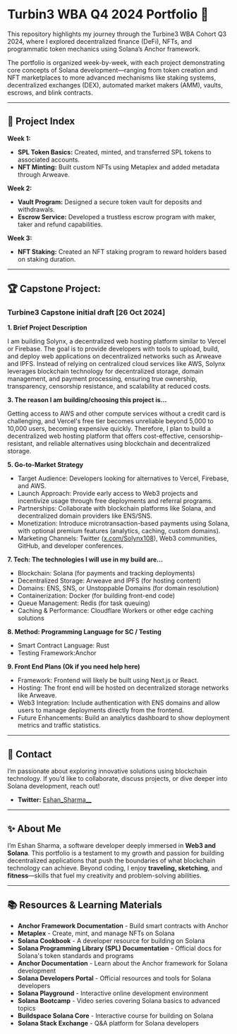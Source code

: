 # Turbin3 WBA Q4 2024 Portfolio 🚀  
This repository highlights my journey through the Turbine3 WBA Cohort Q3 2024, where I explored decentralized finance (DeFi), NFTs, and programmatic token mechanics using Solana’s Anchor framework.

The portfolio is organized week-by-week, with each project demonstrating core concepts of Solana development—ranging from token creation and NFT marketplaces to more advanced mechanisms like staking systems, decentralized exchanges (DEX), automated market makers (AMM), vaults, escrows, and blink contracts.

---

## 📁 Project Index  
**Week 1:**  
- **SPL Token Basics:** Created, minted, and transferred SPL tokens to associated accounts.  
- **NFT Minting:**  Built custom NFTs using Metaplex and added metadata through Arweave.  

**Week 2:**  
- **Vault Program:** Designed a secure token vault for deposits and withdrawals.  
- **Escrow Service:** Developed a trustless escrow program with maker, taker and refund capabilities.

**Week 3:**  
- **NFT Staking:** Created an NFT staking program to reward holders based on staking duration.
 
---

## 🏆 Capstone Project: 

### **Turbine3 Capstone initial draft [26 Oct 2024]**

**1. Brief Project Description**
   
I am building Solynx, a decentralized web hosting platform similar to Vercel or Firebase. The goal is to provide developers with tools to upload, build, and deploy web applications on decentralized networks such as Arweave and IPFS. Instead of relying on centralized cloud services like AWS, Solynx leverages blockchain technology for decentralized storage, domain management, and payment processing, ensuring true ownership, transparency, censorship resistance, and scalability at reduced costs.

**3. The reason I am building/choosing this project is...**
   
Getting access to AWS and other compute services without a credit card is challenging, and Vercel's free tier becomes unreliable beyond 5,000 to 10,000 users, becoming expensive quickly. Therefore, I plan to build a decentralized web hosting platform that offers cost-effective, censorship-resistant, and reliable alternatives using blockchain and decentralized storage.

**5. Go-to-Market Strategy**
   
- Target Audience: Developers looking for alternatives to Vercel, Firebase, and AWS.
- Launch Approach: Provide early access to Web3 projects and incentivize usage through free deployments and referral programs.
- Partnerships: Collaborate with blockchain platforms like Solana, and decentralized domain providers like ENS/SNS.
- Monetization: Introduce microtransaction-based payments using Solana, with optional premium features (analytics, caching, custom domains).
- Marketing Channels: Twitter ([x.com/Solynx108](https://x.com/Solynx108)), Web3 communities, GitHub, and developer conferences.

**7. Tech: The technologies I will use in my build are...**
   
- Blockchain: Solana (for payments and tracking deployments)
- Decentralized Storage: Arweave and IPFS (for hosting content)
- Domains: ENS, SNS, or Unstoppable Domains (for domain resolution)
- Containerization: Docker (for building front-end code)
- Queue Management: Redis (for task queuing)
- Caching & Performance: Cloudflare Workers or other edge caching solutions

**8. Method: Programming Language for SC / Testing**
   
- Smart Contract Language: Rust 
- Testing Framework:Anchor 

**9. Front End Plans (Ok if you need help here)**
    
- Framework: Frontend will likely be built using Next.js or React.
- Hosting: The front end will be hosted on decentralized storage networks like Arweave.
- Web3 Integration: Include authentication with ENS domains and allow users to manage deployments directly from the frontend.
- Future Enhancements: Build an analytics dashboard to show deployment metrics and traffic statistics.


---

## 💬 Contact  
I’m passionate about exploring innovative solutions using blockchain technology. If you’d like to collaborate, discuss projects, or dive deeper into Solana development, reach out!  

- **Twitter:** [Eshan_Sharma__](https://twitter.com/Eshan_Sharma__)

---

## ✨ About Me  
I’m Eshan Sharma, a software developer deeply immersed in **Web3 and Solana**. This portfolio is a testament to my growth and passion for building decentralized applications that push the boundaries of what blockchain technology can achieve. Beyond coding, I enjoy **traveling, sketching**, and **fitness**—skills that fuel my creativity and problem-solving abilities.

---

## 📚 Resources & Learning Materials  

- **Anchor Framework Documentation** - Build smart contracts with Anchor  
- **Metaplex** - Create, mint, and manage NFTs on Solana  
- **Solana Cookbook** - A developer resource for building on Solana
- **Solana Programming Library (SPL) Documentation** - Official docs for Solana's token standards and programs
- **Anchor Documentation** - Learn about the Anchor framework for Solana development
- **Solana Developers Portal** - Official resources and tools for Solana developers
- **Solana Playground** - Interactive online development environment
- **Solana Bootcamp** - Video series covering Solana basics to advanced topics
- **Buildspace Solana Core** - Interactive course for building on Solana
- **Solana Stack Exchange** - Q&A platform for Solana developers
